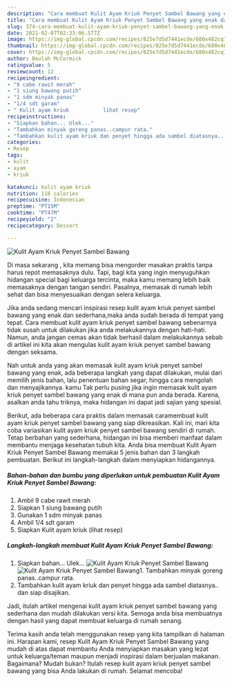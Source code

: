 ```yaml
---
description: "Cara membuat Kulit Ayam Kriuk Penyet Sambel Bawang yang enak dan Mudah Dibuat"
title: "Cara membuat Kulit Ayam Kriuk Penyet Sambel Bawang yang enak dan Mudah Dibuat"
slug: 374-cara-membuat-kulit-ayam-kriuk-penyet-sambel-bawang-yang-enak-dan-mudah-dibuat
date: 2021-02-07T02:33:06.577Z
image: https://img-global.cpcdn.com/recipes/825e7d5d7441ecde/680x482cq70/kulit-ayam-kriuk-penyet-sambel-bawang-foto-resep-utama.jpg
thumbnail: https://img-global.cpcdn.com/recipes/825e7d5d7441ecde/680x482cq70/kulit-ayam-kriuk-penyet-sambel-bawang-foto-resep-utama.jpg
cover: https://img-global.cpcdn.com/recipes/825e7d5d7441ecde/680x482cq70/kulit-ayam-kriuk-penyet-sambel-bawang-foto-resep-utama.jpg
author: Beulah McCormick
ratingvalue: 5
reviewcount: 12
recipeingredient:
- "9 cabe rawit merah"
- "1 siung bawang putih"
- "1 sdm minyak panas"
- "1/4 sdt garam"
- " Kulit ayam kriuk           lihat resep"
recipeinstructions:
- "Siapkan bahan... Ulek..."
- "Tambahkan minyak goreng panas..campur rata."
- "Tambahkan kulit ayam kriuk dan penyet hingga ada sambel diatasnya.. dan siap disajikan."
categories:
- Resep
tags:
- kulit
- ayam
- kriuk

katakunci: kulit ayam kriuk 
nutrition: 116 calories
recipecuisine: Indonesian
preptime: "PT15M"
cooktime: "PT47M"
recipeyield: "2"
recipecategory: Dessert

---
```



![Kulit Ayam Kriuk Penyet Sambel Bawang](https://img-global.cpcdn.com/recipes/825e7d5d7441ecde/680x482cq70/kulit-ayam-kriuk-penyet-sambel-bawang-foto-resep-utama.jpg)

Di masa  sekarang , kita memang bisa mengorder masakan praktis tanpa harus repot memasaknya dulu. Tapi, bagi kita yang ingin menyuguhkan hidangan special bagi keluarga tercinta, maka kamu memang lebih baik memasaknya dengan tangan sendiri. Pasalnya, memasak di rumah lebih sehat dan bisa menyesuaikan dengan selera keluarga.

Jika anda sedang mencari inspirasi resep kulit ayam kriuk penyet sambel bawang yang enak dan sederhana,maka anda sudah berada di tempat yang tepat. Cara membuat kulit ayam kriuk penyet sambel bawang  sebenarnya tidak susah untuk dilakukan jika anda melakukannya dengan hati-hati. Namun, anda jangan cemas akan tidak berhasil dalam melakukannya 
sebab di artikel ini kita akan mengulas kulit ayam kriuk penyet sambel bawang dengan seksama.  



Nah untuk anda yang akan memasak kulit ayam kriuk penyet sambel bawang yang enak, ada beberapa langkah yang dapat dilakukan, mulai dari memilih jenis bahan, lalu penentuan bahan segar, hingga cara mengolah dan menyajikannya. kamu Tak perlu pusing jika ingin memasak kulit ayam kriuk penyet sambel bawang yang enak di mana pun anda berada. Karena, asalkan anda  tahu triknya, maka hidangan ini dapat jadi sajian yang spesial.

Berikut, ada beberapa cara praktis  dalam memasak caramembuat kulit ayam kriuk penyet sambel bawang yang siap dikreasikan. Kali ini, mari kita coba variasikan kulit ayam kriuk penyet sambel bawang sendiri di rumah. Tetap berbahan yang sederhana, hidangan ini bisa memberi manfaat dalam membantu menjaga kesehatan tubuh kita. Anda bisa membuat Kulit Ayam Kriuk Penyet Sambel Bawang memakai 5 jenis bahan dan 3 langkah pembuatan. Berikut ini langkah-langkah dalam menyiapkan hidangannya.

<!--inarticleads1-->

##### Bahan-bahan dan bumbu yang diperlukan untuk pembuatan Kulit Ayam Kriuk Penyet Sambel Bawang:

1. Ambil 9 cabe rawit merah
1. Siapkan 1 siung bawang putih
1. Gunakan 1 sdm minyak panas
1. Ambil 1/4 sdt garam
1. Siapkan  Kulit ayam kriuk           (lihat resep)




<!--inarticleads2-->

##### Langkah-langkah membuat Kulit Ayam Kriuk Penyet Sambel Bawang:

1. Siapkan bahan... Ulek...
<img src="https://img-global.cpcdn.com/steps/f14568c6bf316b81/160x128cq70/kulit-ayam-kriuk-penyet-sambel-bawang-langkah-memasak-1-foto.jpg" alt="Kulit Ayam Kriuk Penyet Sambel Bawang"><img src="https://img-global.cpcdn.com/steps/87e262876ec76d2e/160x128cq70/kulit-ayam-kriuk-penyet-sambel-bawang-langkah-memasak-1-foto.jpg" alt="Kulit Ayam Kriuk Penyet Sambel Bawang">1. Tambahkan minyak goreng panas..campur rata.
1. Tambahkan kulit ayam kriuk dan penyet hingga ada sambel diatasnya.. dan siap disajikan.




Jadi, itulah artikel mengenai  kulit ayam kriuk penyet sambel bawang  yang sederhana dan mudah dilakukan versi kita. Semoga anda bisa membuatnya dengan hasil yang dapat membuat keluarga di rumah senang. 

Terima kasih anda telah menggunakan resep yang kita tampilkan di halaman ini. Harapan kami, resep  Kulit Ayam Kriuk Penyet Sambel Bawang yang mudah di atas dapat membantu Anda menyiapkan masakan yang lezat untuk keluarga/teman maupun menjadi inspirasi dalam berjualan makanan. Bagaimana? Mudah bukan? Itulah resep kulit ayam kriuk penyet sambel bawang yang bisa Anda lakukan di rumah. Selamat mencoba!

